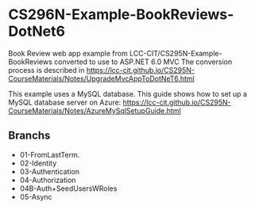 # CS296N-Example-BookReviews-DotNet6
Book Review web app example from LCC-CIT/CS295N-Example-BookReviews converted to use to ASP.NET 6.0 MVC The conversion process is described in https://lcc-cit.github.io/CS295N-CourseMaterials/Notes/UpgradeMvcAppToDotNeT6.html

This example uses a MySQL database. This guide shows how to set up a MySQL database server on Azure: https://lcc-cit.github.io/CS295N-CourseMaterials/Notes/AzureMySqlSetupGuide.html

## Branchs
- 01-FromLastTerm.
- 02-Identity
- 03-Authentication
- 04-Authorization
- 04B-Auth+SeedUsersWRoles
- 05-Async
